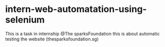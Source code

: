 # intern-web-automatation-using-selenium
This is a task in internship @The sparksFoundation
this is about automatic testing the website (thesparksfoundation.sg)
